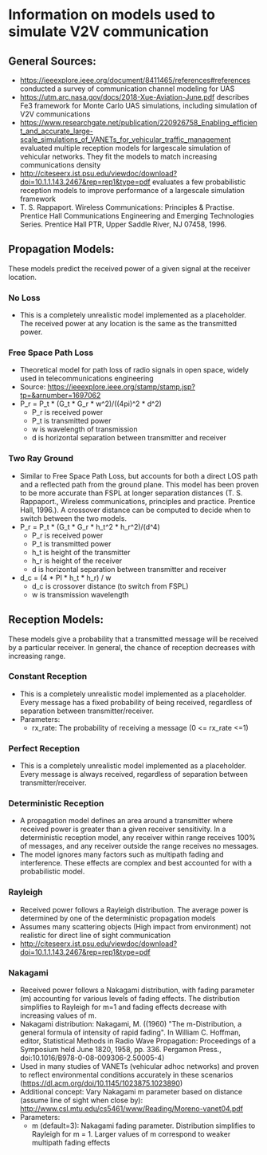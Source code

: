 # Information on models used to simulate V2V communication

## General Sources:
* https://ieeexplore.ieee.org/document/8411465/references#references conducted
a survey of communication channel modeling for UAS
* https://utm.arc.nasa.gov/docs/2018-Xue-Aviation-June.pdf describes Fe3
framework for Monte Carlo UAS simulations, including simulation of V2V communications
* https://www.researchgate.net/publication/220926758_Enabling_efficient_and_accurate_large-scale_simulations_of_VANETs_for_vehicular_traffic_management
evaluated multiple reception models for largescale simulation of vehicular
networks. They fit the models to match increasing communications density
* http://citeseerx.ist.psu.edu/viewdoc/download?doi=10.1.1.143.2467&rep=rep1&type=pdf
evaluates a few probabilistic reception models to improve performance of a
largescale simulation framework
* T. S. Rappaport. Wireless Communications: Principles & Practise.
Prentice Hall Communications Engineering and Emerging Technologies Series.
Prentice Hall PTR, Upper Saddle River, NJ 07458, 1996.

## Propagation Models:
These models predict the received power of a given signal at the receiver
location.
### No Loss
  * This is a completely unrealistic model implemented as a placeholder. The
received power at any location is the same as the transmitted power.
### Free Space Path Loss
  * Theoretical model for path loss of radio signals in open space,
widely used in telecommunications engineering
  * Source: https://ieeexplore.ieee.org/stamp/stamp.jsp?tp=&arnumber=1697062
  * P_r = P_t * (G_t * G_r * w^2)/((4pi)^2 * d^2)
    * P_r is received power
    * P_t is transmitted power
    * w is wavelength of transmission
    * d is horizontal separation between transmitter and receiver
### Two Ray Ground
  * Similar to Free Space Path Loss, but accounts for both a direct LOS path
and a reflected path from the ground plane. This model has been proven to be
more accurate than FSPL at longer separation distances (T. S. Rappaport.,
Wireless communications, principles and practice. Prentice Hall, 1996.). A
crossover distance can be computed to decide when to switch between the two
models.
  * P_r = P_t * (G_t * G_r * h_t^2 * h_r^2)/(d^4)
    * P_r is received power
    * P_t is transmitted power
    * h_t is height of the transmitter
    * h_r is height of the receiver
    * d is horizontal separation between transmitter and receiver
  * d_c = (4 * PI * h_t * h_r) / w
    * d_c is crossover distance (to switch from FSPL)
    * w is transmission wavelength

## Reception Models:
These models give a probability that a transmitted message will be received by
a particular receiver. In general, the chance of reception decreases with
increasing range.
### Constant Reception
  * This is a completely unrealistic model implemented as a placeholder. Every
message has a fixed probability of being received, regardless of separation
between transmitter/receiver.
  * Parameters:
    * rx_rate: The probability of receiving a message (0 <= rx_rate <=1)
### Perfect Reception
  * This is a completely unrealistic model implemented as a placeholder. Every
message is always received, regardless of separation between
transmitter/receiver.
### Deterministic Reception
  * A propagation model defines an area around a transmitter where received
power is greater than a given receiver sensitivity. In a deterministic
reception model, any receiver within range receives 100% of messages, and any
receiver outside the range receives no messages.
  * The model ignores many factors such as multipath fading and interference.
These effects are complex and best accounted for with a probabilistic model.
### Rayleigh
  * Received power follows a Rayleigh distribution. The average power is
determined by one of the deterministic propagation models
  * Assumes many scattering objects (High impact from environment) not
realistic for direct line of sight communication
  * http://citeseerx.ist.psu.edu/viewdoc/download?doi=10.1.1.143.2467&rep=rep1&type=pdf
### Nakagami
* Received power follows a Nakagami distribution, with fading parameter (m)
accounting for various levels of fading effects. The distribution simplifies to
Rayleigh for m=1 and fading effects decrease with increasing values of m.
* Nakagami distribution: Nakagami, M. ((1960) "The m-Distribution, a general
formula of intensity of rapid fading". In William C. Hoffman, editor,
Statistical Methods in Radio Wave Propagation: Proceedings of a Symposium held
June 1820, 1958, pp. 336. Pergamon Press., doi:10.1016/B978-0-08-009306-2.50005-4)
* Used in many studies of VANETs (vehicular adhoc networks) and proven to
reflect environmental conditions accurately in these scenarios
(https://dl.acm.org/doi/10.1145/1023875.1023890)
* Additional concept: Vary Nakagami m parameter based on distance (assume line
of sight when close by): http://www.csl.mtu.edu/cs5461/www/Reading/Moreno-vanet04.pdf
* Parameters:
  * m (default=3): Nakagami fading parameter. Distribution simplifies to
Rayleigh for m = 1. Larger values of m correspond to weaker multipath fading
effects
